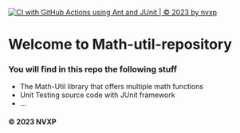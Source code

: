 [![CI with GitHub Actions using Ant and JUnit | © 2023 by nvxp](https://github.com/phuongnguyen139/math-util/actions/workflows/ci-junit.yml/badge.svg)](https://github.com/phuongnguyen139/math-util/actions/workflows/ci-junit.yml)

# Welcome to Math-util-repository
### You will find in this repo the following stuff
* The Math-Util library that offers multiple math functions
* Unit Testing source code with JUnit framework
* ...

#### © 2023 NVXP
